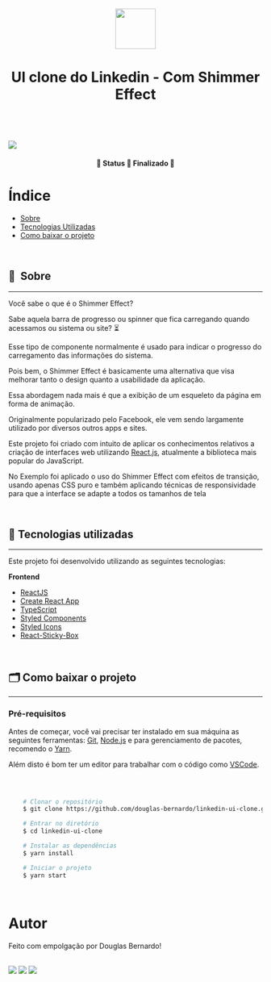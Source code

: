 
<h1 align="center">
    <img width="80" src="https://ik.imagekit.io/rcjzrqiiqm7/twitter_8tkP4cqN6.png?ik-sdk-version=javascript-1.4.3&updatedAt=1644795589540">
</h1>

<h1 align="center">UI clone do Linkedin - Com Shimmer Effect</h1>

&nbsp;

<h1>
    <img src="https://ik.imagekit.io/rcjzrqiiqm7/ezgif.com-gif-maker_DyBz7sqI2G.gif?ik-sdk-version=javascript-1.4.3&updatedAt=1645489235953">
</h1>

<h4 align="center">
	🚧  Status 🚀 Finalizado  🚧
</h4>

# Índice

- [Sobre](#-sobre)
- [Tecnologias Utilizadas](#-tecnologias-utilizadas)
- [Como baixar o projeto](#-como-baixar-o-projeto)

&nbsp;

## 🔖&nbsp; Sobre
---

Você sabe o que é o Shimmer Effect?

Sabe aquela barra de progresso ou spinner que fica carregando quando acessamos ou sistema ou site? ⏳

Esse tipo de componente normalmente é usado para indicar o progresso do carregamento das informações do sistema.

Pois bem, o Shimmer Effect é basicamente uma alternativa que visa melhorar tanto o design quanto a usabilidade da aplicação.

Essa abordagem nada mais é que a exibição de um esqueleto da página em forma de animação.

Originalmente popularizado pelo Facebook, ele vem sendo largamente utilizado por diversos outros apps e sites.


Este projeto foi criado com intuito de aplicar os conhecimentos relativos a criação de interfaces web utilizando [React.js](https://pt-br.reactjs.org/), atualmente a biblioteca mais popular do JavaScript. 

No Exemplo foi aplicado o uso do Shimmer Effect com efeitos de transição, usando apenas CSS puro e também aplicando técnicas de responsividade para que a interface se adapte a todos os tamanhos de tela

&nbsp;

## 🚀 Tecnologias utilizadas
---
Este projeto foi desenvolvido utilizando as seguintes tecnologias:

**Frontend**
- [ReactJS](https://reactjs.org)
- [Create React App](https://create-react-app.dev/)
- [TypeScript](https://www.typescriptlang.org/)
- [Styled Components](https://styled-components.com/)
- [Styled Icons](https://styled-icons.dev/)
- [React-Sticky-Box](https://react-sticky-box.codecks.io/)

&nbsp;

## 🗂 Como baixar o projeto
---
### Pré-requisitos
Antes de começar, você vai precisar ter instalado em sua máquina as seguintes ferramentas: [Git](https://git-scm.com/), [Node.js](https://nodejs.org/en/) e para gerenciamento de pacotes, recomendo o [Yarn](https://yarnpkg.com/).

Além disto é bom ter um editor para trabalhar com o código como [VSCode](https://code.visualstudio.com/).

&nbsp;

```bash

    # Clonar o repositório
    $ git clone https://github.com/douglas-bernardo/linkedin-ui-clone.git

    # Entrar no diretório
    $ cd linkedin-ui-clone

    # Instalar as dependências
    $ yarn install

    # Iniciar o projeto
    $ yarn start

```

&nbsp;

# Autor

<p>
  Feito com empolgação por Douglas Bernardo!
</p>

<br/>
<div>
  <a href = "mailto:jkdouglas21@gmail.com"><img src="https://img.shields.io/badge/-Gmail-%23333?style=for-the-badge&logo=gmail&logoColor=white" target="_blank"></a>
  <a href="https://www.linkedin.com/in/douglas-bernardo" target="_blank"><img src="https://img.shields.io/badge/-LinkedIn-%230077B5?style=for-the-badge&logo=linkedin&logoColor=white" target="_blank"></a>
  <a href="https://twitter.com/jkdouglas21" target="_blank"><img src="https://img.shields.io/badge/Twitter-1DA1F2?style=for-the-badge&logo=twitter&logoColor=white" target="_blank"></a>
</div>
